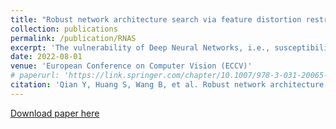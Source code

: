 ```yaml
---
title: "Robust network architecture search via feature distortion restraining"
collection: publications
permalink: /publication/RNAS
excerpt: 'The vulnerability of Deep Neural Networks, i.e., susceptibility to adversarial attacks, severely limits the application of DNNs in security-sensitive domains. Most of existing methods improve model robustness from weight optimization, such as adversarial training. However, the architecture of DNNs is also a key factor to robustness, which is often neglected or underestimated. We propose Robust Network Architecture Search (RNAS) to obtain a robust network against adversarial attacks. We observe that an adversarial perturbation distorting the non-robust features in latent feature space can further aggravate misclassification. Based on this observation, we search the robust architecture through restricting feature distortion in the search process. Specifically, we define a network vulnerability metric based on feature distortion as a constraint in the search process. This process is modeled as a multi-objective bilevel optimization problem and a novel algorithm is proposed to solve this optimization. Extensive experiments conducted on CIFAR-10/100 and SVHN show that RNAS achieves the best robustness under various adversarial attacks compared with extensive baselines and SOTA methods.'
date: 2022-08-01
venue: 'European Conference on Computer Vision (ECCV)'
# paperurl: 'https://link.springer.com/chapter/10.1007/978-3-031-20065-6_8'
citation: 'Qian Y, Huang S, Wang B, et al. Robust network architecture search via feature distortion restraining[C]//European Conference on Computer Vision. Cham: Springer Nature Switzerland, 2022: 122-138.'
---
```

[Download paper here](https://link.springer.com/chapter/10.1007/978-3-031-20065-6_8)